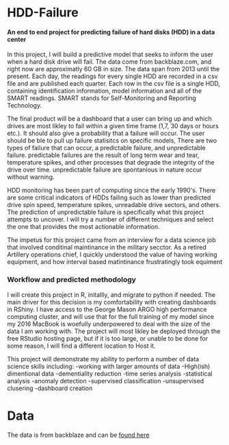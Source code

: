 # HDD-Failure
#### An end to end project for predicting failure of hard disks (HDD) in a data center


In this project, I will build a predictive model that seeks to inform the user when a hard disk drive will fail.  The data come from backblaze.com, and right now are approximatly 60 GB in size.  The data span from 2013 until the present. Each day, the readings for every single HDD are recorded in a csv file and are published each quarter.  Each row in the csv file is a single HDD, containing identification information, model information and all of the SMART readings.  SMART stands for Self-Monitoring and Reporting Technology.  

The final product will be a dashboard that a user can bring up and which drives are most likley to fail within a given time frame (1,7, 30 days or hours etc.).  It should also give a probability that a failure will occur.  The user should be ble to pull up failure statisitcs on specific models, There are two types of failure that can occur, a predictable failure, and unpredictable failure.  predictable failures are the result of long term wear and tear, temperature spikes, and other processes that degrade the integrity of the drive over time.  unpredictable failure are spontanious in nature occur without warning.  

HDD monitoring has been part of computing since the early 1990's. There are some critical indicators of HDDs failing such as lower than predicted drive spin speed, temperature spikes, unreadable drive sectors, and others. The prediction of unpredictable failure is specifically what this project attempts to uncover. I will try a number of different techniques and select the one that provides the most actionable information.  

The impetus for this project came from an interview for a data science job that involved conditinal maintinance in the military secctor.  As a retired Artillery operations chief, I quickly understood the value of having working equipment, and how interval based matintinance frustratingly took equiment 

### Workflow and predicted methodology
I will create this project in R, initallly, and migrate to python if needed.  The main driver for this decision is my comfortability with creating dashboards in RShiny.  I have access to the George Mason ARGO high performance computing cluster, and will use that for the full training of my model since my 2016 MacBook is woefully underpowered to deal with the size of the data I am working with.  The project will most likley be deployed through the free RStudio hosting page, but if it is too large, or unable to be done for some reason, I will find a different location to Host it.

This project will demonstrate my ability to perform a number of data science skills including:
  -working with larger amounts of data
  -High(ish) dimentional data
  -dementiality reduction
  -time series analysis
  -statistical analysis
  -anomaly detection
  -supervised classification
  -unsupervised clusering
  -dashboard creation
  
  
  # Data
  The data is from backblaze and can be [found here](https://www.backblaze.com/b2/hard-drive-test-data.html#downloading-the-raw-hard-drive-test-data)
  
  
  
